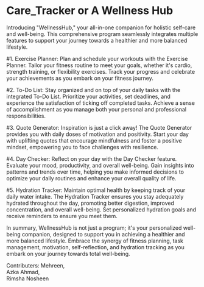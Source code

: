 # Care_Tracker or A Wellness Hub
Introducing "WellnessHub," your all-in-one companion for holistic self-care and well-being. This comprehensive program seamlessly integrates multiple features to support your journey towards a healthier and more balanced lifestyle.

#1. Exercise Planner:
Plan and schedule your workouts with the Exercise Planner. Tailor your fitness routine to meet your goals, whether it's cardio, strength training, or flexibility exercises. Track your progress and celebrate your achievements as you embark on your fitness journey.

#2. To-Do List:
Stay organized and on top of your daily tasks with the integrated To-Do List. Prioritize your activities, set deadlines, and experience the satisfaction of ticking off completed tasks. Achieve a sense of accomplishment as you manage both your personal and professional responsibilities.

#3. Quote Generator:
Inspiration is just a click away! The Quote Generator provides you with daily doses of motivation and positivity. Start your day with uplifting quotes that encourage mindfulness and foster a positive mindset, empowering you to face challenges with resilience.

#4. Day Checker:
Reflect on your day with the Day Checker feature. Evaluate your mood, productivity, and overall well-being. Gain insights into patterns and trends over time, helping you make informed decisions to optimize your daily routines and enhance your overall quality of life.

#5. Hydration Tracker:
Maintain optimal health by keeping track of your daily water intake. The Hydration Tracker ensures you stay adequately hydrated throughout the day, promoting better digestion, improved concentration, and overall well-being. Set personalized hydration goals and receive reminders to ensure you meet them.

In summary, WellnessHub is not just a program; it's your personalized well-being companion, designed to support you in achieving a healthier and more balanced lifestyle. Embrace the synergy of fitness planning, task management, motivation, self-reflection, and hydration tracking as you embark on your journey towards total well-being.

Contributers:
Mehreen,  
Azka Ahmad,   
Rimsha Nosheen

